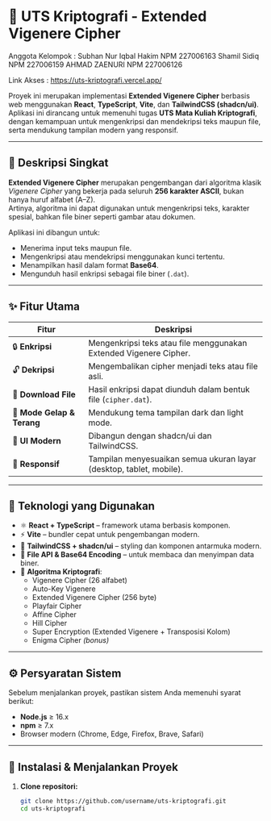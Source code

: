 # 🔐 UTS Kriptografi - Extended Vigenere Cipher

Anggota Kelompok :
Subhan Nur Iqbal Hakim NPM 227006163
Shamil Sidiq NPM 227006159
AHMAD ZAENURI NPM 227006126


Link Akses : https://uts-kriptografi.vercel.app/

Proyek ini merupakan implementasi **Extended Vigenere Cipher** berbasis web menggunakan **React**, **TypeScript**, **Vite**, dan **TailwindCSS (shadcn/ui)**.  
Aplikasi ini dirancang untuk memenuhi tugas **UTS Mata Kuliah Kriptografi**, dengan kemampuan untuk mengenkripsi dan mendekripsi teks maupun file, serta mendukung tampilan modern yang responsif.

---

## 🧠 **Deskripsi Singkat**

**Extended Vigenere Cipher** merupakan pengembangan dari algoritma klasik *Vigenere Cipher* yang bekerja pada seluruh **256 karakter ASCII**, bukan hanya huruf alfabet (A–Z).  
Artinya, algoritma ini dapat digunakan untuk mengenkripsi teks, karakter spesial, bahkan file biner seperti gambar atau dokumen.  

Aplikasi ini dibangun untuk:
- Menerima input teks maupun file.
- Mengenkripsi atau mendekripsi menggunakan kunci tertentu.
- Menampilkan hasil dalam format **Base64**.
- Mengunduh hasil enkripsi sebagai file biner (`.dat`).

---

## ✨ **Fitur Utama**
| Fitur | Deskripsi |
|-------|------------|
| 🔒 **Enkripsi** | Mengenkripsi teks atau file menggunakan Extended Vigenere Cipher. |
| 🔓 **Dekripsi** | Mengembalikan cipher menjadi teks atau file asli. |
| 💾 **Download File** | Hasil enkripsi dapat diunduh dalam bentuk file (`cipher.dat`). |
| 🎨 **Mode Gelap & Terang** | Mendukung tema tampilan dark dan light mode. |
| 🧭 **UI Modern** | Dibangun dengan shadcn/ui dan TailwindCSS. |
| 📱 **Responsif** | Tampilan menyesuaikan semua ukuran layar (desktop, tablet, mobile). |

---

## 🧩 **Teknologi yang Digunakan**
- ⚛️ **React + TypeScript** – framework utama berbasis komponen.
- ⚡ **Vite** – bundler cepat untuk pengembangan modern.
- 🎨 **TailwindCSS + shadcn/ui** – styling dan komponen antarmuka modern.
- 💾 **File API & Base64 Encoding** – untuk membaca dan menyimpan data biner.
- 🧮 **Algoritma Kriptografi**:
  - Vigenere Cipher (26 alfabet)
  - Auto-Key Vigenere
  - Extended Vigenere Cipher (256 byte)
  - Playfair Cipher
  - Affine Cipher
  - Hill Cipher
  - Super Encryption (Extended Vigenere + Transposisi Kolom)
  - Enigma Cipher *(bonus)*

---

## ⚙️ **Persyaratan Sistem**
Sebelum menjalankan proyek, pastikan sistem Anda memenuhi syarat berikut:
- **Node.js** ≥ 16.x  
- **npm** ≥ 7.x  
- Browser modern (Chrome, Edge, Firefox, Brave, Safari)

---

## 🚀 **Instalasi & Menjalankan Proyek**

1. **Clone repositori:**
   ```bash
   git clone https://github.com/username/uts-kriptografi.git
   cd uts-kriptografi
